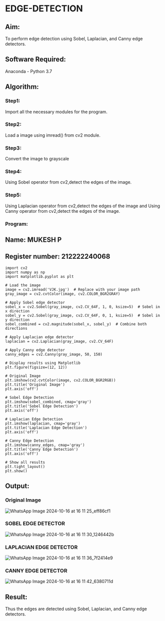 # EDGE-DETECTION
## Aim:
To perform edge detection using Sobel, Laplacian, and Canny edge detectors.

## Software Required:
Anaconda - Python 3.7

## Algorithm:
### Step1:
Import all the necessary modules for the program.

### Step2:
Load a image using imread() from cv2 module.

### Step3:
Convert the image to grayscale

### Step4:
Using Sobel operator from cv2,detect the edges of the image.

### Step5:

Using Laplacian operator from cv2,detect the edges of the image and Using Canny operator from cv2,detect the edges of the image.

### Program:
## Name: MUKESH P
## Register number: 212222240068

```
import cv2
import numpy as np
import matplotlib.pyplot as plt

# Load the image
image = cv2.imread('VJK.jpg')  # Replace with your image path
gray_image = cv2.cvtColor(image, cv2.COLOR_BGR2GRAY)

# Apply Sobel edge detector
sobel_x = cv2.Sobel(gray_image, cv2.CV_64F, 1, 0, ksize=5)  # Sobel in x direction
sobel_y = cv2.Sobel(gray_image, cv2.CV_64F, 0, 1, ksize=5)  # Sobel in y direction
sobel_combined = cv2.magnitude(sobel_x, sobel_y)  # Combine both directions

# Apply Laplacian edge detector
laplacian = cv2.Laplacian(gray_image, cv2.CV_64F)

# Apply Canny edge detector
canny_edges = cv2.Canny(gray_image, 50, 150)

# Display results using Matplotlib
plt.figure(figsize=(12, 12))

# Original Image
plt.imshow(cv2.cvtColor(image, cv2.COLOR_BGR2RGB))
plt.title('Original Image')
plt.axis('off')

# Sobel Edge Detection
plt.imshow(sobel_combined, cmap='gray')
plt.title('Sobel Edge Detection')
plt.axis('off')

# Laplacian Edge Detection
plt.imshow(laplacian, cmap='gray')
plt.title('Laplacian Edge Detection')
plt.axis('off')

# Canny Edge Detection
plt.imshow(canny_edges, cmap='gray')
plt.title('Canny Edge Detection')
plt.axis('off')

# Show all results
plt.tight_layout()
plt.show()
```

## Output:
### Original Image

![WhatsApp Image 2024-10-16 at 16 11 25_eff86cf1](https://github.com/user-attachments/assets/03bff3cc-871f-4409-a314-394a0e10a36b)

### SOBEL EDGE DETECTOR

![WhatsApp Image 2024-10-16 at 16 11 30_1246442b](https://github.com/user-attachments/assets/6c1a2428-ec9c-42c5-b3cf-8f43341e7214)




### LAPLACIAN EDGE DETECTOR

![WhatsApp Image 2024-10-16 at 16 11 36_7f2414e9](https://github.com/user-attachments/assets/43466e19-3b29-422b-a4af-eca29d31fe54)




### CANNY EDGE DETECTOR

![WhatsApp Image 2024-10-16 at 16 11 42_6380711d](https://github.com/user-attachments/assets/35d64be8-c101-48d6-9f24-8261187f4f7f)



## Result:
Thus the edges are detected using Sobel, Laplacian, and Canny edge detectors.
